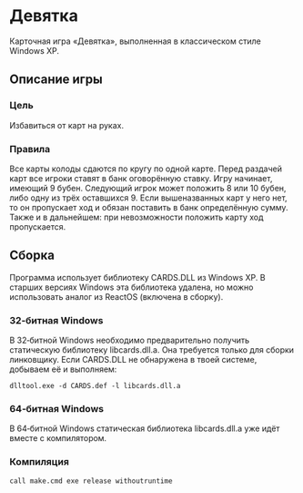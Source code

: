 # Девятка

Карточная игра «Девятка», выполненная в классическом стиле Windows XP.

## Описание игры

### Цель

Избавиться от карт на руках.

### Правила

Все карты колоды сдаются по кругу по одной карте. Перед раздачей карт все игроки ставят в банк оговорённую ставку. Игру начинает, имеющий 9 бубен. Следующий игрок может положить 8 или 10 бубен, либо одну из трёх оставшихся 9. Если вышеназванных карт у него нет, то он пропускает ход и обязан поставить в банк определённую сумму. Также и в дальнейшем: при невозможности положить карту ход пропускается.

## Сборка

Программа использует библиотеку CARDS.DLL из Windows XP. В старших версиях Windows эта библиотека удалена, но можно использовать аналог из ReactOS (включена в сборку).

### 32‐битная Windows

В 32‐битной Windows необходимо предварительно получить статическую библиотеку libcards.dll.a. Она требуется только для сборки линковщику. Если CARDS.DLL не обнаружена в твоей системе, добываем её и выполняем:

```BatchFile
dlltool.exe -d CARDS.def -l libcards.dll.a
```

### 64‐битная Windows

В 64‐битной Windows статическая библиотека libcards.dll.a уже идёт вместе с компилятором.

### Компиляция

```BatchFile
call make.cmd exe release withoutruntime
```
